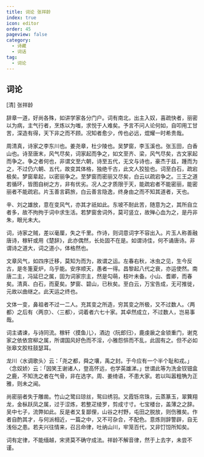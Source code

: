 ```yaml
---  
title: 词论 张祥龄
index: true
icon: editor
order: 45
pageview: false
category:
  - 诗藏
  - 词话
tag:  
  - 词论
---
```


## 词论

[清] 张祥龄  
  
辞章一道，好尚各殊，如讲学家各分门户。词有南北，出主入奴，喜疏快者，丽密以为病，主气行者，烹炼以为嗤，求悦于人难矣。予言不问人论何如，自叩用工甘苦，深造有得，天下非之而不顾。况知者愈少，传也必远，焜耀一时希贵哉。  

周清真，诗家之李东川也。姜尧章，杜少陵也。吴梦窗，李玉溪也。张玉田，白香山也。诗至唐末，风气尽矣，词家起而争之，如文至齐、梁，风气尽矣，古文家起而争之。争之者何也，非谓文至六朝，诗至五代，无文与诗也，豪杰于兹，踵而为之，不过仍六朝、五代，故变其体格，独绝千古，此文人狡狯也。词至白石，疏宕极矣。梦窗辈起，以密丽争之。至梦窗而密丽又尽矣，白云以疏宕争之。三王之道若循环，皆图自树之方，非有优劣。况人之才质限于天，能疏宕者不能密丽，能密丽者不能疏宕。片玉善言羁旅，白云善言隐逸，终身由之而不知其道者，天也。  

辛、刘之雄放，意在变风气，亦其才祇如此。东坡不耐此苦，随意为之，其所自立者多，故不拘拘于词中求生活。若梦窗舍词外，莫可竖立，故殚心血为之，是丹非朱，眼光未大。  

词，诗家之贼，差以毫厘，失之千里。作诗，则词意词字不容出入。片玉人称善融唐诗，稼轩或用《楚辞》，此亦偶然，长处固不在是。如谓诗佳，何不诵唐诗。非谓诗之道大，词之道小，体格然也。  

文章风气，如四序迁移，莫知为而为，故谓之运。左春右秋，冰虫之见，生今反古，是冬箑夏炉，乌乎能。安序顺天，愚者一得。昌黎起八代之衰，亦运使然。南唐二主，冯延巳之属，固为词家宗主，然是勾萌，枝叶未备。小山、耆卿，而春矣。清真、白石，而夏矣。梦窗、碧山，已秋矣。至白云，万宝告成，无可推徙，元故以曲继之。此天运之终也。  

文体一变，鼻祖者不过一二人。充其变之所造，穷其变之所极，又不过数人。〈两都〉之后有〈两京〉、〈三都〉，词着者六七十家。其卓然成立，不过数人，岂易事哉。  

词主谲谏，与诗同流。稼轩〈摸鱼儿〉，酒边〈阮郎归〉，鹿虔扆之金锁重门，谢克家之依依宫柳之属，所谓国风好色而不淫，小雅怨悱而不乱，此固有之。但不必如张皋文胶柱鼓瑟耳。  

龙川〈水调歌头〉云：「尧之都，舜之壤，禹之封。于今应有一个半个耻和戎。」〈念奴娇〉云：「因笑王谢诸人，登高怀远，也学英雄涕。」世谓此等为洗金钗钿盒之鹿，不知洗之者在气骨，非在选字。周、姜绮语，不患大家。若以叫嚣粗觕为正雅，则未之闻。  

尚密丽者失于雕凿。竹山之鹭曰琼丝，鸳曰绣羽。又霞铄帘珠，云蒸篆玉，翠簨翔龙，金枞跃凤之属，过于涩炼，若整疋绫罗，剪成寸寸。七宝楼台，盖薄之之辞。吴中七子，流弊如此。反是者又复鄙俚，山谷之村野，屯田之脱放，则伤雅矣。作者自酌其才，与何派相近，一篇之中，又不可杂合，不配色。意炼则辞警辟，自无浅俗之患。若夫兴往情来，召吕命律，吐纳山川，牢笼百代，又非饤饾所知矣。  

词有定律，不能缅越，宋贤莫不确守成法。祥龄不解音律，然于上去字，未尝不谨。  
  